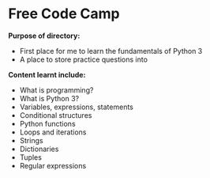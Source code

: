 # Free Code Camp

**Purpose of directory:**
+ First place for me to learn the fundamentals of Python 3
+ A place to store practice questions into 

**Content learnt include:**
+ What is programming?
+ What is Python 3?
+ Variables, expressions, statements
+ Conditional structures
+ Python functions
+ Loops and iterations
+ Strings
+ Dictionaries
+ Tuples
+ Regular expressions

